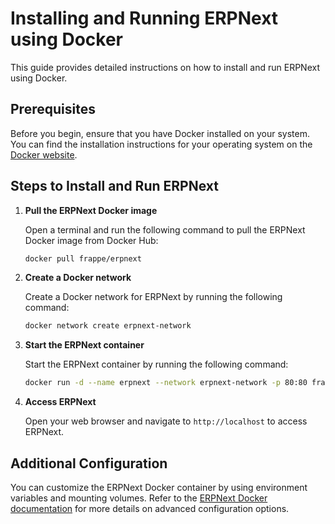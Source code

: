 # Installing and Running ERPNext using Docker

This guide provides detailed instructions on how to install and run ERPNext using Docker.

## Prerequisites

Before you begin, ensure that you have Docker installed on your system. You can find the installation instructions for your operating system on the [Docker website](https://docs.docker.com/get-docker/).

## Steps to Install and Run ERPNext

1. **Pull the ERPNext Docker image**

   Open a terminal and run the following command to pull the ERPNext Docker image from Docker Hub:

   ```sh
   docker pull frappe/erpnext
   ```

2. **Create a Docker network**

   Create a Docker network for ERPNext by running the following command:

   ```sh
   docker network create erpnext-network
   ```

3. **Start the ERPNext container**

   Start the ERPNext container by running the following command:

   ```sh
   docker run -d --name erpnext --network erpnext-network -p 80:80 frappe/erpnext
   ```

4. **Access ERPNext**

   Open your web browser and navigate to `http://localhost` to access ERPNext.

## Additional Configuration

You can customize the ERPNext Docker container by using environment variables and mounting volumes. Refer to the [ERPNext Docker documentation](https://github.com/frappe/frappe_docker) for more details on advanced configuration options.
